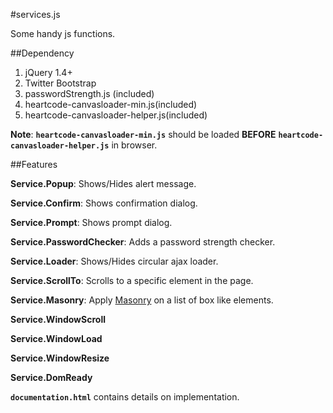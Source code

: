 #services.js

Some handy js functions.

##Dependency
1. jQuery 1.4+
2. Twitter Bootstrap
3. passwordStrength.js (included)
4. heartcode-canvasloader-min.js(included)
5. heartcode-canvasloader-helper.js(included)

**Note**: <code>**heartcode-canvasloader-min.js**</code> should be loaded **BEFORE** <code>**heartcode-canvasloader-helper.js**</code> in browser.

##Features

**Service.Popup**: Shows/Hides alert message.

**Service.Confirm**: Shows confirmation dialog.

**Service.Prompt**: Shows prompt dialog.

**Service.PasswordChecker**: Adds a password strength checker.

**Service.Loader**: Shows/Hides circular ajax loader.

**Service.ScrollTo**: Scrolls to a specific element in the page.

**Service.Masonry**: Apply <a target="_blank" href="http://desandro.github.io/masonry/">Masonry</a> on a list of box like elements.

**Service.WindowScroll**

**Service.WindowLoad**

**Service.WindowResize**

**Service.DomReady**


<code>**documentation.html**</code> contains details on implementation.
